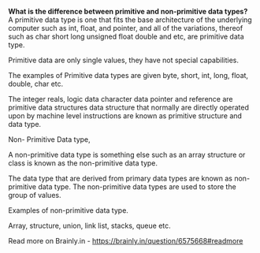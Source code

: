 **What is the difference between primitive and non-primitive data types?**  
A primitive data type is one that fits the base architecture of the underlying computer such as int, float, and pointer, and all of the variations, thereof such as char short long unsigned float double and etc, are primitive data type.

Primitive data are only single values, they have not special capabilities.

The examples of Primitive data types are given byte, short, int, long, float, double, char etc.

The integer reals, logic data character data pointer and reference are primitive data structures data structure that normally are directly operated upon by machine level instructions are known as primitive structure and data type.

Non- Primitive Data type,

A non-primitive data type is something else such as an array structure or class is known as the non-primitive data type.

The data type that are derived from primary data types are known as non-primitive data type.
The non-primitive data types are used to store the group of values.

Examples of non-primitive data type.

Array, structure, union, link list, stacks, queue etc.


Read more on Brainly.in - https://brainly.in/question/6575668#readmore
